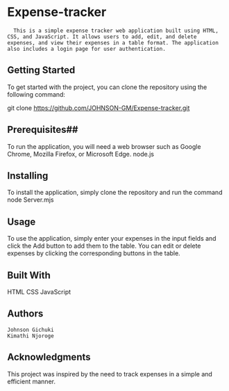 # Expense-tracker
      
      This is a simple expense tracker web application built using HTML, CSS, and JavaScript. It allows users to add, edit, and delete expenses, and view their expenses in a table format. The application also includes a login page for user authentication.

## Getting Started
  
  To get started with the project, you can clone the repository using the following command:

  git clone https://github.com/JOHNSON-GM/Expense-tracker.git

## Prerequisites##
  To run the application, you will need a web browser such as Google Chrome, Mozilla Firefox, or Microsoft Edge.
  node.js

## Installing
  
  To install the application, simply clone the repository and run the command node Server.mjs

## Usage
  
  To use the application, simply enter your expenses in the input fields and click the Add button to add them to the table. You can edit or delete expenses by clicking the corresponding buttons in the table.

## Built With
  
  HTML
  CSS
  JavaScript
  
  ## Authors
    
    Johnson Gichuki
    Kimathi Njoroge

## Acknowledgments
  
  This project was inspired by the need to track expenses in a simple and efficient manner.
